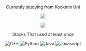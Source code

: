 
<p align="center" align="right">
   Currently studying from Kookmin Uni
<p/>
<p align="center" align="right">
  <a href="https://github.com/anuraghazra/github-readme-stats">
    <img align="center" src="https://github-readme-stats.vercel.app/api?username=Bingurrr&show_icons=true&theme=cobalt" />
  </a>
<p/>
<p align="center" align="right">
  <a href="https://github.com/anuraghazra/github-readme-stats">
    <img align="center" src="https://github-readme-stats.vercel.app/api/top-langs/?username=Bingurrr&langs_count=10&layout=compact&theme=cobalt" />
  </a>
<p/>
<!--[![Solved.ac
프로필](http://mazassumnida.wtf/api/v2/generate_badge?boj=enginekevin)](https://solved.ac/enginekevin)-->

<p align="center" align="right">
  Stacks That used at least once
<p/>

<p align="center" align="right">
  <img alt="C++" src="https://img.shields.io/badge/c++-%2300599C.svg?&style=for-the-badge&logo=c%2B%2B&ogoColor=white"/>
  <img alt="Python" src="https://img.shields.io/badge/python-%2314354C.svg?&style=for-the-badge&logo=python&logoColor=white"/>
  <img alt="Java" src="https://img.shields.io/badge/Java-ED8B00?style=for-the-badge&logo=java&logoColor=white"/>
  <img alt="Javascript" src="https://img.shields.io/badge/Javascript-888B00?style=for-the-badge&logo=java&logoColor=white"/>
</p>
  	

  
<!--<p align="center" align="right">
  Other Tools
</p>

<p align="center" align="right">

</p>-->
